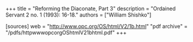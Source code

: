 +++
title = "Reforming the Diaconate, Part 3"
description = "Ordained Servant 2 no. 1 (1993): 16-18."
authors = ["William Shishko"]

[sources]
web = "http://www.opc.org/OS/html/V2/1b.html"
"pdf archive" = "/pdfs/httpwwwopcorgOShtmlV21bhtml.pdf"
+++
